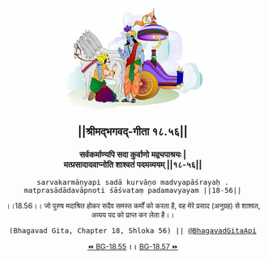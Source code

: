 <center><img src="../../asset/BG.png" alt="#API #bhagavadgitaapi #slok #nodejs #js #api #gitaapi #krishna #hinduism #vedic #ISKCON #shreemadbhagavadgita #technology"/>
<h2>||श्रीमद्‍भगवद्‍-गीता १८.५६||</h2>
<h3>सर्वकर्माण्यपि सदा कुर्वाणो मद्व्यपाश्रयः |<br/>मत्प्रसादादवाप्नोति शाश्वतं पदमव्ययम् ||१८-५६||</h3>
<pre>sarvakarmāṇyapi sadā kurvāṇo madvyapāśrayaḥ .<br/>matprasādādavāpnoti śāśvataṃ padamavyayam ||18-56||</pre>
<p>।।18.56।। जो पुरुष मदाश्रित होकर सदैव समस्त कर्मों को करता है, वह मेरे प्रसाद (अनुग्रह) से शाश्वत, अव्यय पद को प्राप्त कर लेता है।।</p>
<pre>(Bhagavad Gita, Chapter 18, Shloka 56) || <a href="https://twitter.com/bhagavadgitaapi">@BhagavadGitaApi</a></pre><a href="../../18/55">⏪  BG-18.55</a><b>        ।।        </b><a href="../../18/57">BG-18.57  ⏩</a></center>